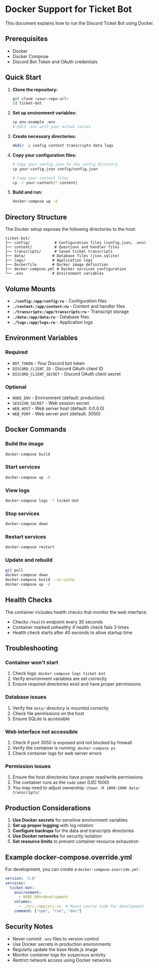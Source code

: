 # Docker Support for Ticket Bot

This document explains how to run the Discord Ticket Bot using Docker.

## Prerequisites

- Docker
- Docker Compose
- Discord Bot Token and OAuth credentials

## Quick Start

1. **Clone the repository:**
   ```bash
   git clone <your-repo-url>
   cd ticket-bot
   ```

2. **Set up environment variables:**
   ```bash
   cp env.example .env
   # Edit .env with your actual values
   ```

3. **Create necessary directories:**
   ```bash
   mkdir -p config content transcripts data logs
   ```

4. **Copy your configuration files:**
   ```bash
   # Copy your config.json to the config directory
   cp your-config.json config/config.json
   
   # Copy your content files
   cp -r your-content/* content/
   ```

5. **Build and run:**
   ```bash
   docker-compose up -d
   ```

## Directory Structure

The Docker setup exposes the following directories to the host:

```
ticket-bot/
├── config/           # Configuration files (config.json, .env)
├── content/          # Questions and handler files
├── transcripts/      # Saved ticket transcripts
├── data/            # Database files (json.sqlite)
├── logs/            # Application logs
├── Dockerfile       # Docker image definition
├── docker-compose.yml # Docker services configuration
└── .env             # Environment variables
```

## Volume Mounts

- **`./config:/app/config:rw`** - Configuration files
- **`./content:/app/content:rw`** - Content and handler files
- **`./transcripts:/app/transcripts:rw`** - Transcript storage
- **`./data:/app/data:rw`** - Database files
- **`./logs:/app/logs:rw`** - Application logs

## Environment Variables

### Required
- `BOT_TOKEN` - Your Discord bot token
- `DISCORD_CLIENT_ID` - Discord OAuth client ID
- `DISCORD_CLIENT_SECRET` - Discord OAuth client secret

### Optional
- `NODE_ENV` - Environment (default: production)
- `SESSION_SECRET` - Web session secret
- `WEB_HOST` - Web server host (default: 0.0.0.0)
- `WEB_PORT` - Web server port (default: 3050)

## Docker Commands

### Build the image
```bash
docker-compose build
```

### Start services
```bash
docker-compose up -d
```

### View logs
```bash
docker-compose logs -f ticket-bot
```

### Stop services
```bash
docker-compose down
```

### Restart services
```bash
docker-compose restart
```

### Update and rebuild
```bash
git pull
docker-compose down
docker-compose build --no-cache
docker-compose up -d
```

## Health Checks

The container includes health checks that monitor the web interface:
- Checks `/health` endpoint every 30 seconds
- Container marked unhealthy if health check fails 3 times
- Health check starts after 40 seconds to allow startup time

## Troubleshooting

### Container won't start
1. Check logs: `docker-compose logs ticket-bot`
2. Verify environment variables are set correctly
3. Ensure required directories exist and have proper permissions

### Database issues
1. Verify the `data/` directory is mounted correctly
2. Check file permissions on the host
3. Ensure SQLite is accessible

### Web interface not accessible
1. Check if port 3050 is exposed and not blocked by firewall
2. Verify the container is running: `docker-compose ps`
3. Check container logs for web server errors

### Permission issues
1. Ensure the host directories have proper read/write permissions
2. The container runs as the `node` user (UID 1000)
3. You may need to adjust ownership: `chown -R 1000:1000 data/ transcripts/`

## Production Considerations

1. **Use Docker secrets** for sensitive environment variables
2. **Set up proper logging** with log rotation
3. **Configure backups** for the data and transcripts directories
4. **Use Docker networks** for security isolation
5. **Set resource limits** to prevent container resource exhaustion

## Example docker-compose.override.yml

For development, you can create a `docker-compose.override.yml`:

```yaml
version: '3.8'
services:
  ticket-bot:
    environment:
      - NODE_ENV=development
    volumes:
      - ./src:/app/src:ro  # Mount source code for development
    command: ["npm", "run", "dev"]
```

## Security Notes

- Never commit `.env` files to version control
- Use Docker secrets in production environments
- Regularly update the base Node.js image
- Monitor container logs for suspicious activity
- Restrict network access using Docker networks
